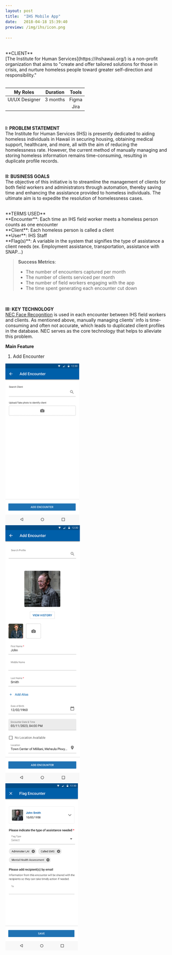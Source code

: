 ```yaml
---
layout: post
title:  "IHS Mobile App"
date:   2018-04-18 15:39:40
preview: /img/ihs/icon.png

---
```



<br>
**CLIENT** <br>
[The Institute for Human Services](https://ihshawaii.org/) is a non-profit organization that aims to "create and offer tailored solutions for those in crisis, and nurture homeless people toward greater self-direction and responsibility." <br>

<br>

|    My Roles    | Duration |    Tools    |
| :------------: | :------: | :---------: |
| UI/UX Designer | 3 months |    Figma    |
|                |          |     Jira    |

<br>

**I: PROBLEM STATEMENT** <br>
The Institute for Human Services (IHS) is presently dedicated to aiding homeless individuals in Hawaii in securing housing, obtaining medical support, healthcare, and more, all with the aim of reducing the homelessness rate. However, the current method of manually managing and storing homeless information remains time-consuming, resulting in duplicate profile records.
<br><br>

**II: BUSINESS GOALS** <br>
The objective of this initiative is to streamline the management of clients for both field workers and administrators through automation, thereby saving time and enhancing the assistance provided to homeless individuals. The ultimate aim is to expedite the resolution of homelessness cases.

<br>
**TERMS USED** <br>
**Encounter**: Each time an IHS field worker meets a homeless person counts as one encounter<br>
**Client**: Each homeless person is called a client<br>
**User**: IHS Staff<br>
**Flag(s)**: A variable in the system that signifies the type of assistance a client needs (ex. Employment assistance, transportation, assistance with SNAP...)


>**Success Metrics**:
>- The number of encounters captured per month
>- The number of clients serviced per month
>- The number of field workers engaging with the app
>- The time spent generating each encounter cut down

<br><br>
**III: KEY TECHNOLOGY** <br>
[NEC Face Recognition](https://www.nec.com/en/global/solutions/biometrics/face/index.html) is used in each encounter between IHS field workers and clients. As mentioned above, manually managing clients' info is time-consuming and often not accurate, which leads to duplicated client profiles in the database. NEC serves as the core technology that helps to alleviate this problem. <br>



**Main Feature**<br>
1. Add Encounter<br>

<div display = "flex"  flex-direction="row" >
  <div align-self="start">
  <img src="/img/ihs/Add1.png" alt="Add-Encounter" height="500"/>
  </div>
  <div align-self="start">
  <img src="/img/ihs/Add.png" alt="Add-details" height="800" />
  </div>
  <div align-self="start">
  <img src="/img/ihs/Add3.png" alt="Flag-Encounter" height="520" /> 
  </div>
</div>


